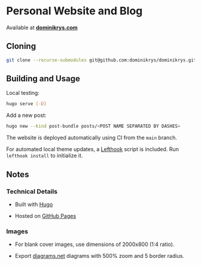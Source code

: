 # Personal Website and Blog

Available at **[dominikrys.com](https://dominikrys.com/)**

## Cloning

```zsh
git clone --recurse-submodules git@github.com:dominikrys/dominikrys.github.io.git
```

## Building and Usage

Local testing:

```bash
hugo serve [-D]
```

Add a new post:

```bash
hugo new --kind post-bundle posts/<POST NAME SEPARATED BY DASHES>
```

The website is deployed automatically using CI from the `main` branch.

For automated local theme updates, a [Lefthook](https://github.com/evilmartians/lefthook) script is included. Run `lefthook install` to initialize it.

## Notes

### Technical Details

- Built with [Hugo](https://gohugo.io/)

- Hosted on [GitHub Pages](https://pages.github.com/)

### Images

- For blank cover images, use dimensions of 2000x800 (1:4 ratio).

- Export [diagrams.net](https://app.diagrams.net/) diagrams with 500% zoom and 5 border radius.

